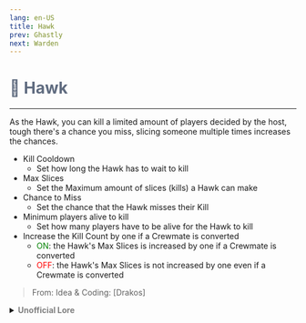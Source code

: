 ```yaml
---
lang: en-US
title: Hawk
prev: Ghastly
next: Warden
---
```


# <font color="#606c80">🦅 <b>Hawk</b></font> <Badge text="Ghost" type="tip" vertical="middle"/>
---

As the Hawk, you can kill a limited amount of players decided by the host, tough there's a chance you miss, slicing someone multiple times increases the chances.

* Kill Cooldown
  * Set how long the Hawk has to wait to kill
* Max Slices
  * Set the Maximum amount of slices (kills) a Hawk can make
* Chance to Miss
  * Set the chance that the Hawk misses their Kill
* Minimum players alive to kill
  * Set how many players have to be alive for the Hawk to kill
* Increase the Kill Count by one if a Crewmate is converted
  * <font color=green>ON</font>: the Hawk's Max Slices is increased by one if a Crewmate is converted
  * <font color=red>OFF</font>: the Hawk's Max Slices is not increased by one even if a Crewmate is converted

> From: Idea & Coding: [Drakos]

<details>
<summary><b><font color=gray>Unofficial Lore</font></b></summary>

Placeholder: This role is a ROLE OH EM GOSH
> Submitted by: Member
</details>